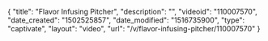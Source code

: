 {
    "title": "Flavor Infusing Pitcher",
    "description": "",
    "videoid": "110007570",
    "date_created": "1502525857",
    "date_modified": "1516735900",
    "type": "captivate",
    "layout": "video",
    "url": "\/v\/flavor-infusing-pitcher\/110007570"
}